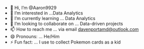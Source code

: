 - 👋 Hi, I’m @Aaron9929
- 👀 I’m interested in ...Data Analytics 
- 🌱 I’m currently learning ... Data Analytics 
- 💞️ I’m looking to collaborate on ... Data-driven projects 
- 📫 How to reach me ... via email davenportamd@outlook.com
- 😄 Pronouns: ... He/Him
- ⚡ Fun fact: ... I use to collect Pokemon cards as a kid

<!---
Aaron9929/Aaron9929 is a ✨ special ✨ repository because its `README.md` (this file) appears on your GitHub profile.
You can click the Preview link to take a look at your changes.
--->
